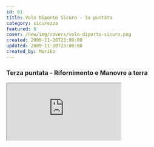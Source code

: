 ```yaml
---
id: 61
title: Volo Diporto Sicuro - 3a puntata
category: sicurezza
featured: 0
cover: /new/img/covers/volo-diporto-sicuro.png
created: 2009-11-20T23:00:00
updated: 2009-11-20T23:00:00
created_by: Mariko
---
```


### Terza puntata - Rifornimento e Manovre a terra

<iframe src="https://www.youtube.com/embed/iDCHp7vi3ZI/?controls=1" allow="fullscreen"></iframe>
